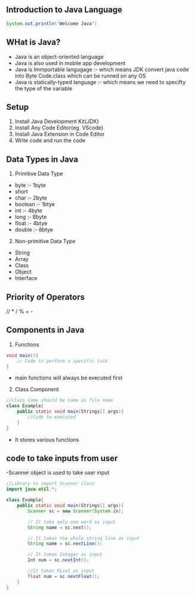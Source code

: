 ## Introduction to Java Language
```java
System.out.println('Welcome Java')
```

## WHat is Java?
- Java is an object-oriented language
- Java is also used in mobile app development
- Java is Immportable langugage :- which means JDK convert java code into Byte Code.class which can be runned on any OS
- Java is statically-typed language :- which means we need to specifty the type of the variable

## Setup
1. Install Java Development Kit(JDK)
2. Install Any Code Editor(eg. VScode)
3. Install Java Extension in Code Editor
4. Write code and run the code

## Data Types in Java
1. Primitive Data Type 
- byte :- 1byte
- short
- char :- 2byte
- boolean :- 1btye
- int :- 4byte
- long :- 8byte
- float :- 4btye
- double :- 8btye

2. Non-primitive Data Type
- String
- Array
- Class
- Object
- Interface

## Priority of Operators
// * / % + -

## Components in Java
1. Functions
```java
void main(){
    // Code to perform a specific task
}
```
- main functions will always be executed first

2. Class Component
```java
//class name should be same as file name
class Example{
    public static void main(Strings[] args){
        //Code to executed
    }
}
```
- It stores various functions

## code to take inputs from user
-Scanner object is used to take user input
```java
//Library to import Scanner class
import java.util.*;

class Example{
    public static void main(Strings[] args){
        Scanner sc = new Scanner(System.in);

        // It take only one word as input
        String name = sc.next();

        // It takes the whole string line as input
        String name = sc.nextLine();

        // It takes Integer as input
        Int num = sc.nextInt();

        //It takes FLoat as input
        float num = sc.nextFloat();
    }
}
```
